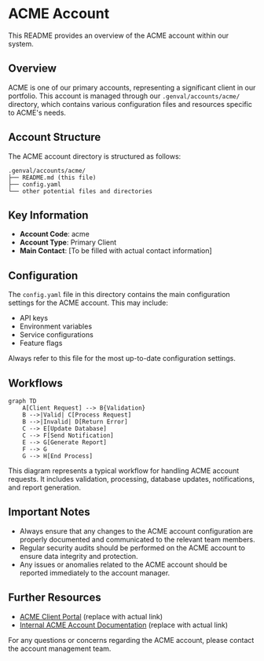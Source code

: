 # ACME Account

This README provides an overview of the ACME account within our system.

## Overview

ACME is one of our primary accounts, representing a significant client in our portfolio. This account is managed through our `.genval/accounts/acme/` directory, which contains various configuration files and resources specific to ACME's needs.

## Account Structure

The ACME account directory is structured as follows:

```
.genval/accounts/acme/
├── README.md (this file)
├── config.yaml
└── other potential files and directories
```

## Key Information

- **Account Code**: acme
- **Account Type**: Primary Client
- **Main Contact**: [To be filled with actual contact information]

## Configuration

The `config.yaml` file in this directory contains the main configuration settings for the ACME account. This may include:

- API keys
- Environment variables
- Service configurations
- Feature flags

Always refer to this file for the most up-to-date configuration settings.

## Workflows

```mermaid
graph TD
    A[Client Request] --> B{Validation}
    B -->|Valid| C[Process Request]
    B -->|Invalid| D[Return Error]
    C --> E[Update Database]
    C --> F[Send Notification]
    E --> G[Generate Report]
    F --> G
    G --> H[End Process]
```

This diagram represents a typical workflow for handling ACME account requests. It includes validation, processing, database updates, notifications, and report generation.

## Important Notes

- Always ensure that any changes to the ACME account configuration are properly documented and communicated to the relevant team members.
- Regular security audits should be performed on the ACME account to ensure data integrity and protection.
- Any issues or anomalies related to the ACME account should be reported immediately to the account manager.

## Further Resources

- [ACME Client Portal](https://example.com/acme-portal) (replace with actual link)
- [Internal ACME Account Documentation](https://internal-docs.example.com/acme) (replace with actual link)

For any questions or concerns regarding the ACME account, please contact the account management team.